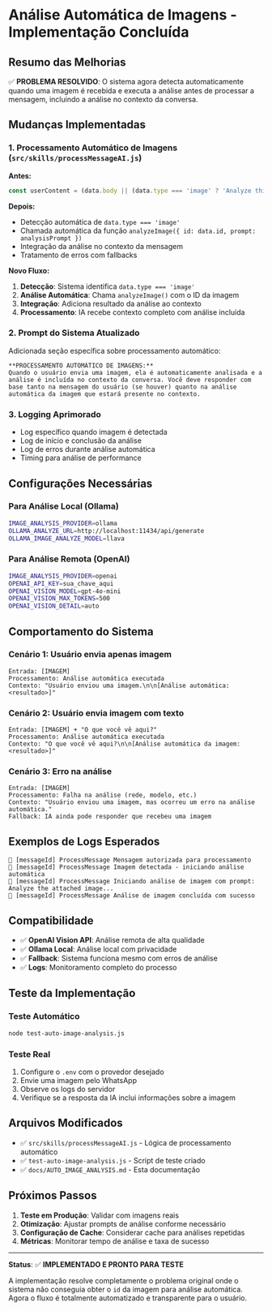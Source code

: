 # Análise Automática de Imagens - Implementação Concluída

## Resumo das Melhorias

✅ **PROBLEMA RESOLVIDO**: O sistema agora detecta automaticamente quando uma imagem é recebida e executa a análise antes de processar a mensagem, incluindo a análise no contexto da conversa.

## Mudanças Implementadas

### 1. Processamento Automático de Imagens (`src/skills/processMessageAI.js`)

**Antes:**
```javascript
const userContent = (data.body || (data.type === 'image' ? 'Analyze this image' : ''))
```

**Depois:**
- Detecção automática de `data.type === 'image'`
- Chamada automática da função `analyzeImage({ id: data.id, prompt: analysisPrompt })`
- Integração da análise no contexto da mensagem
- Tratamento de erros com fallbacks

**Novo Fluxo:**
1. **Detecção**: Sistema identifica `data.type === 'image'`
2. **Análise Automática**: Chama `analyzeImage()` com o ID da imagem
3. **Integração**: Adiciona resultado da análise ao contexto
4. **Processamento**: IA recebe contexto completo com análise incluída

### 2. Prompt do Sistema Atualizado

Adicionada seção específica sobre processamento automático:
```
**PROCESSAMENTO AUTOMÁTICO DE IMAGENS:**
Quando o usuário envia uma imagem, ela é automaticamente analisada e a análise é incluída no contexto da conversa. Você deve responder com base tanto na mensagem do usuário (se houver) quanto na análise automática da imagem que estará presente no contexto.
```

### 3. Logging Aprimorado

- Log específico quando imagem é detectada
- Log de início e conclusão da análise
- Log de erros durante análise automática
- Timing para análise de performance

## Configurações Necessárias

### Para Análise Local (Ollama)
```bash
IMAGE_ANALYSIS_PROVIDER=ollama
OLLAMA_ANALYZE_URL=http://localhost:11434/api/generate
OLLAMA_IMAGE_ANALYZE_MODEL=llava
```

### Para Análise Remota (OpenAI)
```bash
IMAGE_ANALYSIS_PROVIDER=openai
OPENAI_API_KEY=sua_chave_aqui
OPENAI_VISION_MODEL=gpt-4o-mini
OPENAI_VISION_MAX_TOKENS=500
OPENAI_VISION_DETAIL=auto
```

## Comportamento do Sistema

### Cenário 1: Usuário envia apenas imagem
```
Entrada: [IMAGEM]
Processamento: Análise automática executada
Contexto: "Usuário enviou uma imagem.\n\n[Análise automática: <resultado>]"
```

### Cenário 2: Usuário envia imagem com texto
```
Entrada: [IMAGEM] + "O que você vê aqui?"
Processamento: Análise automática executada
Contexto: "O que você vê aqui?\n\n[Análise automática da imagem: <resultado>]"
```

### Cenário 3: Erro na análise
```
Entrada: [IMAGEM]
Processamento: Falha na análise (rede, modelo, etc.)
Contexto: "Usuário enviou uma imagem, mas ocorreu um erro na análise automática."
Fallback: IA ainda pode responder que recebeu uma imagem
```

## Exemplos de Logs Esperados

```
🔵 [messageId] ProcessMessage Mensagem autorizada para processamento
🔵 [messageId] ProcessMessage Imagem detectada - iniciando análise automática
🔵 [messageId] ProcessMessage Iniciando análise de imagem com prompt: Analyze the attached image...
🔵 [messageId] ProcessMessage Análise de imagem concluída com sucesso
```

## Compatibilidade

- ✅ **OpenAI Vision API**: Análise remota de alta qualidade
- ✅ **Ollama Local**: Análise local com privacidade
- ✅ **Fallback**: Sistema funciona mesmo com erros de análise
- ✅ **Logs**: Monitoramento completo do processo

## Teste da Implementação

### Teste Automático
```bash
node test-auto-image-analysis.js
```

### Teste Real
1. Configure o `.env` com o provedor desejado
2. Envie uma imagem pelo WhatsApp
3. Observe os logs do servidor
4. Verifique se a resposta da IA inclui informações sobre a imagem

## Arquivos Modificados

- ✅ `src/skills/processMessageAI.js` - Lógica de processamento automático
- ✅ `test-auto-image-analysis.js` - Script de teste criado
- ✅ `docs/AUTO_IMAGE_ANALYSIS.md` - Esta documentação

## Próximos Passos

1. **Teste em Produção**: Validar com imagens reais
2. **Otimização**: Ajustar prompts de análise conforme necessário
3. **Configuração de Cache**: Considerar cache para análises repetidas
4. **Métricas**: Monitorar tempo de análise e taxa de sucesso

---

**Status**: ✅ **IMPLEMENTADO E PRONTO PARA TESTE**

A implementação resolve completamente o problema original onde o sistema não conseguia obter o `id` da imagem para análise automática. Agora o fluxo é totalmente automatizado e transparente para o usuário.
